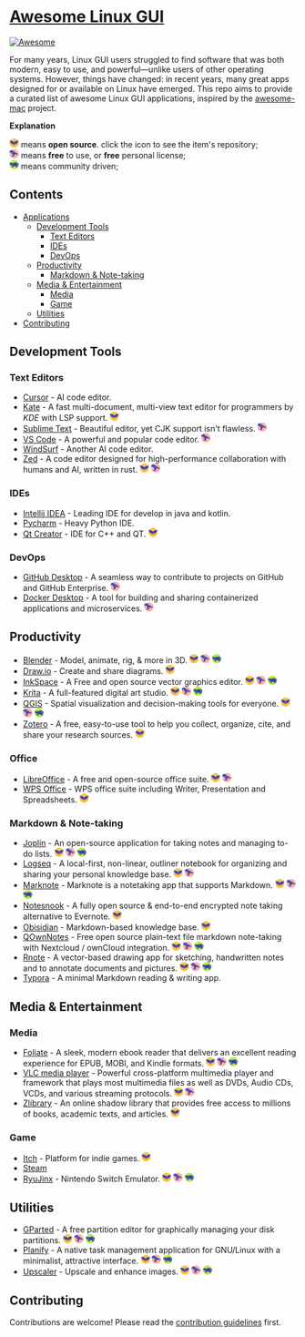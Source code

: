 # [Awesome Linux GUI](https://com3dian.github.io/awesome-linux-gui/)

[![Awesome](https://awesome.re/badge.svg)](https://awesome.re)

For many years, Linux GUI users struggled to find software that was both modern, easy to use, and powerful—unlike users of other operating systems. However, things have changed: in recent years, many great apps designed for or available on Linux have emerged. This repo aims to provide a curated list of awesome Linux GUI applications, inspired by the [awesome-mac](https://github.com/jaywcjlove/awesome-mac?tab=readme-ov-file#ebooks) project.

**Explanation**

<img src="icons/bat.png" height="16"/> means **open source**. click the icon to see the item's repository;\
<img src="icons/crow.png" height="16"/> means **free** to use, or **free** personal license;\
<img src="icons/rhino.png" height="16"/> means community driven;


## Contents

- [Applications](#applications)
  - [Development  Tools](#development-tools)
    - [Text Editors](#text-editors)
    - [IDEs](#ides)
    - [DevOps](#devops)
  - [Productivity](#productivity)
    - [Markdown & Note-taking](#markdown--note-taking)
  - [Media & Entertainment](#media--entertainment)
    - [Media](#media)
    - [Game](#game)
  - [Utilities](#utilities)
- [Contributing](#contributing)

## Development Tools

### Text Editors

* [Cursor](https://cursor.com/) - AI code editor.
* [Kate](https://kate-editor.org/) - A fast multi-document, multi-view text editor for programmers by *KDE* with LSP support. <img src="icons/bat.png" height="16"/>
* [Sublime Text](https://www.sublimetext.com/) - Beautiful editor, yet CJK support isn't flawless. <img src="icons/crow.png" height="16"/>
* [VS Code](https://code.visualstudio.com/) - A powerful and popular code editor. <img src="icons/crow.png" height="16"/>
* [WindSurf](https://windsurf.com/) - Another AI code editor.
* [Zed](https://zed.dev/) - A code editor designed for high-performance collaboration with humans and AI, written in rust. <img src="icons/bat.png" height="16"/> <img src="icons/crow.png" height="16"/>

### IDEs

* [Intellij IDEA](https://www.jetbrains.com/idea/) - Leading IDE for develop in java and kotlin.
* [Pycharm](https://www.jetbrains.com/pycharm/) - Heavy Python IDE.
* [Qt Creator](https://www.qt.io/product/development-tools) - IDE for C++  and QT. <img src="icons/bat.png" height="16"/>

### DevOps

* [GitHub Desktop](https://docs.github.com/en/desktop/installing-and-authenticating-to-github-desktop/installing-github-desktop) - A seamless way to contribute to projects on GitHub and GitHub Enterprise. <img src="icons/crow.png" height="16"/>
* [Docker Desktop](https://www.docker.com/products/docker-desktop) - A tool for building and sharing containerized applications and microservices. <img src="icons/crow.png" height="16"/>

## Productivity

* [Blender](https://docs.blender.org/) - Model, animate, rig, & more in 3D. <img src="icons/bat.png" height="16"/> <img src="icons/crow.png" height="16"/> <img src="icons/rhino.png" height="16"/>
* [Draw.io](https://www.drawio.com/) - Create and share diagrams. <img src="icons/bat.png" height="16"/>
* [InkSpace](https://inkscape.org/) - A Free and open source vector graphics editor. <img src="icons/bat.png" height="16"/> <img src="icons/crow.png" height="16"/> <img src="icons/rhino.png" height="16"/>
* [Krita](https://krita.org/en/) - A full-featured digital art studio. <img src="icons/bat.png" height="16"/> <img src="icons/crow.png" height="16"/> <img src="icons/rhino.png" height="16"/>
* [QGIS](https://qgis.org/) - Spatial visualization and decision-making tools for everyone. <img src="icons/bat.png" height="16"/> <img src="icons/crow.png" height="16"/> <img src="icons/rhino.png" height="16"/>
* [Zotero](https://www.zotero.org/) - A free, easy-to-use tool to help you collect, organize, cite, and share your research sources. <img src="icons/bat.png" height="16"/>

### Office
* [LibreOffice](https://www.libreoffice.org/) - A free and open-source office suite. <img src="icons/bat.png" height="16"/> <img src="icons/crow.png" height="16"/>
* [WPS Office](https://www.wps.com/) - WPS office suite including Writer, Presentation and Spreadsheets. <img src="icons/bat.png" height="16"/>

### Markdown & Note-taking
* [Joplin](https://joplinapp.org/) - An open-source application for taking notes and managing to-do lists. <img src="icons/bat.png" height="16"/> <img src="icons/crow.png" height="16"/> <img src="icons/rhino.png" height="16"/>
* [Logseq](https://logseq.com/) - A local-first, non-linear, outliner notebook for organizing and sharing your personal knowledge base. <img src="icons/bat.png" height="16"/> <img src="icons/crow.png" height="16"/>
* [Marknote](https://apps.kde.org/marknote/) - Marknote is a notetaking app that supports Markdown. <img src="icons/bat.png" height="16"/> <img src="icons/crow.png" height="16"/> <img src="icons/rhino.png" height="16"/>
* [Notesnook](https://notesnook.com/) - A fully open source & end-to-end encrypted note taking alternative to Evernote. <img src="icons/bat.png" height="16"/>
* [Obisidian](https://obsidian.md/) - Markdown-based knowledge base. <img src="icons/bat.png" height="16"/>
* [QOwnNotes](https://www.qownnotes.org/) -  Free open source plain-text file markdown note-taking with Nextcloud / ownCloud integration. <img src="icons/bat.png" height="16"/> <img src="icons/crow.png" height="16"/> <img src="icons/rhino.png" height="16"/>
* [Rnote](https://github.com/flxzt/rnote) - A vector-based drawing app for sketching, handwritten notes and to annotate documents and pictures. <img src="icons/bat.png" height="16"/> <img src="icons/crow.png" height="16"/> <img src="icons/rhino.png" height="16"/>
* [Typora](https://typora.io/) - A minimal Markdown reading & writing app.

## Media & Entertainment

###  Media

* [Foliate](https://johnfactotum.github.io/foliate/) - A sleek, modern ebook reader that delivers an excellent reading experience for EPUB, MOBI, and Kindle formats. <img src="icons/bat.png" height="16"/> <img src="icons/crow.png" height="16"/> <img src="icons/rhino.png" height="16"/>
* [VLC media player](https://www.videolan.org/vlc/) - Powerful cross-platform multimedia player and framework that plays most multimedia files as well as DVDs, Audio CDs, VCDs, and various streaming protocols. <img src="icons/bat.png" height="16"/> <img src="icons/crow.png" height="16"/>
* [Zlibrary](https://www.reddit.com/r/zlibrary/wiki/index/access/) - An online shadow library that provides free access to millions of books, academic texts, and articles. <img src="icons/bat.png" height="16"/>

### Game

* [Itch](https://itch.io/) - Platform for indie games. <img src="icons/bat.png" height="16"/>
* [Steam]()
* [RyuJinx](https://ryujinx.app/) - Nintendo Switch Emulator. <img src="icons/bat.png" height="16"/> <img src="icons/crow.png" height="16"/> <img src="icons/rhino.png" height="16"/> 

## Utilities

* [GParted](https://gparted.org/) - A free partition editor for graphically managing your disk partitions. [<img src="icons/bat.png" height="16"/>](https://github.com/GNOME/gparted) <img src="icons/crow.png" height="16"/> <img src="icons/rhino.png" height="16"/> 
* [Planify](https://useplanify.com/whats-new/) - A native task management application for GNU/Linux with a minimalist, attractive interface. [<img src="icons/bat.png" height="16"/>](https://github.com/alainm23/planify) <img src="icons/crow.png" height="16"/> <img src="icons/rhino.png" height="16"/>
* [Upscaler](https://github.com/upscayl/upscayl) - Upscale and enhance images. <img src="icons/bat.png" height="16"/> <img src="icons/crow.png" height="16"/> <img src="icons/rhino.png" height="16"/>

## Contributing

Contributions are welcome! Please read the [contribution guidelines](CONTRIBUTING.md) first.

[OSS Icon]: icons/bat.png
[Freeware Icon]: icons/crow.png
[community-driven-icon]: icons/rhino.png